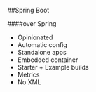 ##Spring Boot

####over Spring

* Opinionated
* Automatic config
* Standalone apps
* Embedded container
* Starter + Example builds
* Metrics
* No XML
